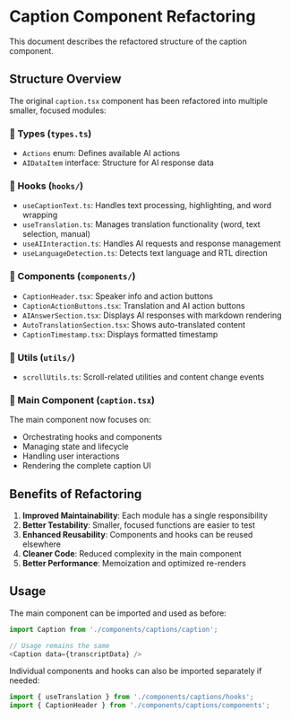 # Caption Component Refactoring

This document describes the refactored structure of the caption component.

## Structure Overview

The original `caption.tsx` component has been refactored into multiple smaller, focused modules:

### 📁 Types (`types.ts`)
- `Actions` enum: Defines available AI actions
- `AIDataItem` interface: Structure for AI response data

### 📁 Hooks (`hooks/`)
- `useCaptionText.ts`: Handles text processing, highlighting, and word wrapping
- `useTranslation.ts`: Manages translation functionality (word, text selection, manual)
- `useAIInteraction.ts`: Handles AI requests and response management
- `useLanguageDetection.ts`: Detects text language and RTL direction

### 📁 Components (`components/`)
- `CaptionHeader.tsx`: Speaker info and action buttons
- `CaptionActionButtons.tsx`: Translation and AI action buttons
- `AIAnswerSection.tsx`: Displays AI responses with markdown rendering
- `AutoTranslationSection.tsx`: Shows auto-translated content
- `CaptionTimestamp.tsx`: Displays formatted timestamp

### 📁 Utils (`utils/`)
- `scrollUtils.ts`: Scroll-related utilities and content change events

### 📁 Main Component (`caption.tsx`)
The main component now focuses on:
- Orchestrating hooks and components
- Managing state and lifecycle
- Handling user interactions
- Rendering the complete caption UI

## Benefits of Refactoring

1. **Improved Maintainability**: Each module has a single responsibility
2. **Better Testability**: Smaller, focused functions are easier to test
3. **Enhanced Reusability**: Components and hooks can be reused elsewhere
4. **Cleaner Code**: Reduced complexity in the main component
5. **Better Performance**: Memoization and optimized re-renders

## Usage

The main component can be imported and used as before:

```typescript
import Caption from './components/captions/caption';

// Usage remains the same
<Caption data={transcriptData} />
```

Individual components and hooks can also be imported separately if needed:

```typescript
import { useTranslation } from './components/captions/hooks';
import { CaptionHeader } from './components/captions/components';
``` 